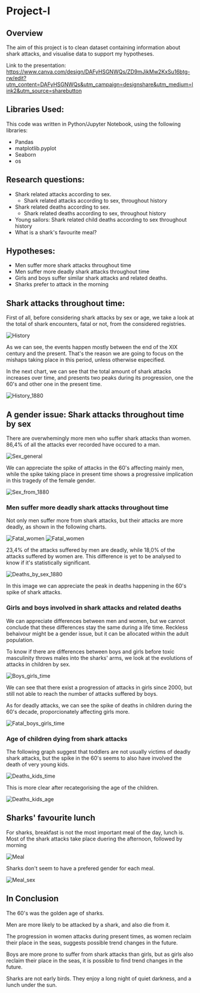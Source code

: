 # Project-I

## Overview

The aim of this project is to clean dataset containing information about shark attacks, and visualise data to support my hypotheses.

Link to the presentation: 
https://www.canva.com/design/DAFyHSGNWQs/ZD9mJikMw2KxSu16btg-rw/edit?utm_content=DAFyHSGNWQs&utm_campaign=designshare&utm_medium=link2&utm_source=sharebutton

## Libraries Used:
This code was written in Python/Jupyter Notebook, using the following libraries:
- Pandas
- matplotlib.pyplot
- Seaborn
- os

## Research questions:
- Shark related attacks according to sex.
    - Shark related attacks according to sex, throughout history
- Shark related deaths according to sex.
    - Shark related deaths according to sex, throughout history
- Young sailors: Shark related child deaths according to sex throughout history
- What is a shark's favourite meal?

## Hypotheses:
- Men suffer more shark attacks throughout time
- Men suffer more deadly shark attacks throughout time
- Girls and boys suffer similar shark attacks and related deaths.
- Sharks prefer to attack in the morning

## Shark attacks throughout time:
First of all, before considering shark attacks by sex or age, we take a look at the total of shark encounters, fatal or not, from the considered registries.

![History](images\history.jpg)

As we can see, the events happen mostly between the end of the XIX century and the present.
That's the reason we are going to focus on the mishaps taking place in this period, unless otherwise especified.

In the next chart, we can see that the total amount of shark attacks increases over time, and presents two peaks during its progression, one the 60's and other one in the present time.

![History_1880](images\history1880.jpg)

## A gender issue: Shark attacks throughout time by sex
There are overwhemingly more men who suffer shark attacks than women. 86,4% of all the attacks ever recorded have occured to a man.

![Sex_general](images\sex_gral.jpg)

We can appreciate the spike of attacks in the 60's affecting mainly men, while the spike taking place in present time shows a progressive implication in this tragedy of the female gender.

![Sex_from_1880](images\sex_history1880.jpg)

### Men suffer more deadly shark attacks throughout time
Not only men suffer more from shark attacks, but their attacks are more deadly, as shown in the following charts.

![Fatal_women](images\fatal_Fem.jpg)
![Fatal_women](images\fatal_Men.jpg)

23,4% of the attacks suffered by men are deadly, while 18,0% of the attacks suffered by women are. This difference is yet to be analysed to know if it's statistically significant.

![Deaths_by_sex_1880](images\fatal_Sexhistory1880.jpg)

In this image we can appreciate the peak in deaths happening in the 60's spike of shark attacks.

### Girls and boys involved in shark attacks and related deaths
We can appreciate differences between men and women, but we cannot conclude that these differences stay the same during a life time. Reckless behaivour might be a gender issue, but it can be allocated within the adult population. 

To know if there are differences between boys and girls before toxic masculinity throws males into the sharks' arms, we look at the evolutions of attacks in children by sex.

![Boys_girls_time](images\sexkid_attacks.jpg)

We can see that there exist a progression of attacks in girls since 2000, but still not able to reach the number of attacks suffered by boys.

As for deadly attacks, we can see the spike of deaths in children during the 60's decade, proporcionately affecting girls more.

![Fatal_boys_girls_time](images\sexkid_deaths.jpg)

### Age of children dying from shark attacks
The following graph suggest that toddlers are not usually victims of deadly shark attacks, but the spike in the 60's seems to also have involved the death of very young kids.

![Deaths_kids_time](images\agekid_deaths.jpg)

This is more clear after recategorising the age of the children.

![Deaths_kids_age](images\agecategkid_deaths.jpg)

## Sharks' favourite lunch
For sharks, breakfast is not the most important meal of the day, lunch is. Most of the shark attacks take place duering the afternoon, followed by morning

![Meal](images\lunch.jpg)

Sharks don't seem to have a prefered gender for each meal.

![Meal_sex](images\sex_lunch.jpg)

## In Conclusion
The 60's was the golden age of sharks.

Men are more likely to be attacked by a shark, and also die from it.

The progression in women attacks during present times, as women reclaim their place in the seas, suggests possible trend changes in the future.

Boys are more prone to suffer from shark attacks than girls, but as girls also reclaim their place in the seas, it is possible to find trend changes in the future.

Sharks are not early birds. They enjoy a long night of quiet darkness, and a lunch under the sun.

